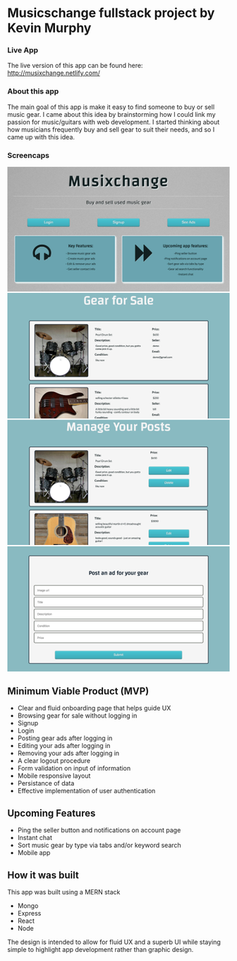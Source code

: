 # Musicschange fullstack project by Kevin Murphy

### Live App

The live version of this app can be found here: http://musixchange.netlify.com/

### About this app

The main goal of this app is make it easy to find someone to buy or sell music gear.
I came about this idea by brainstorming how I could link my passion for music/guitars with web development.
I started thinking about how musicians frequently buy and sell gear to suit their needs, and so I came up with this idea.

### Screencaps

![alt text](./screencaps/screencap-1.jpg "Screencap of app")
![alt text](./screencaps/screencap-2.jpg "Screencap of app")
![alt text](./screencaps/screencap-3.jpg "Screencap of app")
![alt text](./screencaps/screencap-4.jpg "Screencap of app")

## Minimum Viable Product (MVP)
* Clear and fluid onboarding page that helps guide UX
* Browsing gear for sale without logging in
* Signup
* Login
* Posting gear ads after logging in
* Editing your ads after logging in
* Removing your ads after logging in
* A clear logout procedure
* Form validation on input of information
* Mobile responsive layout
* Persistance of data
* Effective implementation of user authentication

## Upcoming Features
* Ping the seller button and notifications on account page
* Instant chat
* Sort music gear by type via tabs and/or keyword search
* Mobile app

## How it was built
This app was built using a MERN stack
* Mongo
* Express
* React
* Node

The design is intended to allow for fluid UX and a superb UI while staying simple to highlight app development rather than graphic design.